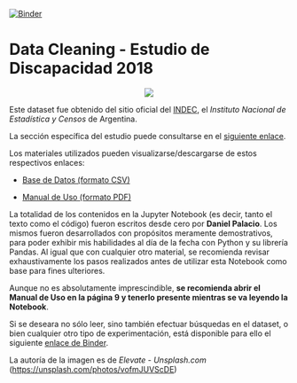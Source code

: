 [![Binder](https://mybinder.org/badge_logo.svg)](https://mybinder.org/v2/gh/palaciodaniel/data_cleaning_estudio_discapacidad_2018/main?filepath=proyecto_data_cleaning_estudio_discapacidad_2018.ipynb)

# Data Cleaning - Estudio de Discapacidad 2018

<p align="center"> 
<img src="https://images.unsplash.com/photo-1569937703691-0f9b8cf21a25?ixlib=rb-1.2.1&ixid=MXwxMjA3fDB8MHxwaG90by1wYWdlfHx8fGVufDB8fHw%3D&auto=format&fit=crop&w=750&q=80">
</p>

Este dataset fue obtenido del sitio oficial del [INDEC](https://www.indec.gob.ar/), el *Instituto Nacional de Estadística y Censos* de Argentina.

La sección específica del estudio puede consultarse en el [siguiente enlace](https://www.indec.gob.ar/indec/web/Institucional-Indec-BasesDeDatos-7).

Los materiales utilizados pueden visualizarse/descargarse de estos respectivos enlaces:

- [Base de Datos (formato CSV)](https://www.indec.gob.ar/ftp/cuadros/menusuperior/enpd/base_estudio_discapacidad_2018.zip)

- [Manual de Uso (formato PDF)](https://www.indec.gob.ar/ftp/cuadros/menusuperior/enpd/estudio_discapacidad_manual_base_datos_usuario.pdf)

La totalidad de los contenidos en la Jupyter Notebook (es decir, tanto el texto como el código) fueron escritos desde cero por **Daniel Palacio**. Los mismos fueron desarrollados con propósitos meramente demostrativos, para poder exhibir mis habilidades al día de la fecha con Python y su librería Pandas. Al igual que con cualquier otro material, se recomienda revisar exhaustivamente los pasos realizados antes de utilizar esta Notebook como base para fines ulteriores.

Aunque no es absolutamente imprescindible, **se recomienda abrir el Manual de Uso en la página 9 y tenerlo presente mientras se va leyendo la Notebook**.

Si se deseara no sólo leer, sino también efectuar búsquedas en el dataset, o bien cualquier otro tipo de experimentación, está disponible para ello el siguiente [enlace de Binder](https://mybinder.org/v2/gh/palaciodaniel/data_cleaning_estudio_discapacidad_2018/main?filepath=proyecto_data_cleaning_estudio_discapacidad_2018.ipynb).

La autoría de la imagen es de *Elevate* - *Unsplash.com* (https://unsplash.com/photos/vofmJUVScDE)
